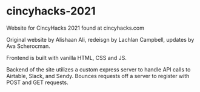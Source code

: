 # cincyhacks-2021
Website for CincyHacks 2021 found at cincyhacks.com

Original website by Alishaan Ali, redeisgn by Lachlan Campbell, updates by Ava Scherocman.

Frontend is built with vanilla HTML, CSS and JS.

Backend of the site utilizes a custom express server to handle API calls to Airtable, Slack, and Sendy. Bounces requests off a server to register with POST and GET requests.
